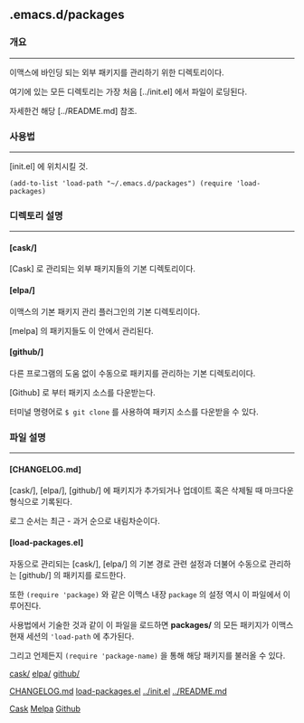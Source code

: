 ## .emacs.d/packages
### 개요
---
이맥스에 바인딩 되는 외부 패키지를 관리하기 위한 디렉토리이다.

여기에 있는 모든 디렉토리는 가장 처음 [../init.el] 에서 파일이 로딩된다.

자세한건 해당 [../README.md] 참조.

### 사용법
---
[init.el] 에 위치시킬 것.

`
(add-to-list 'load-path "~/.emacs.d/packages")
(require 'load-packages)
`

### 디렉토리 설명
---
#### [cask/]
[Cask] 로 관리되는 외부 패키지들의 기본 디렉토리이다.

#### [elpa/]
이맥스의 기본 패키지 관리 플러그인의 기본 디렉토리이다.

[melpa] 의 패키지들도 이 안에서 관리된다.

#### [github/]
다른 프로그램의 도움 없이 수동으로 패키지를 관리하는 기본 디렉토리이다.

[Github] 로 부터 패키지 소스를 다운받는다.

터미널 명령어로 `$ git clone` 를 사용하여 패키지 소스를 다운받을 수 있다.

### 파일 설명
---
#### [CHANGELOG.md]
[cask/], [elpa/], [github/] 에 패키지가 추가되거나 업데이트 혹은 삭제될 때 마크다운 형식으로 기록된다.

로그 순서는 최근 - 과거 순으로 내림차순이다.

#### [load-packages.el]
자동으로 관리되는 [cask/], [elpa/] 의 기본 경로 관련 설정과 더불어 수동으로 관리하는 [github/] 의 패키지를 로드한다.

또한 `(require 'package)` 와 같은 이맥스 내장 `package` 의 설정 역시 이 파일에서 이루어진다.

사용법에서 기술한 것과 같이 이 파일을 로드하면 **packages/** 의 모든 패키지가 이맥스 현재 세션의 `'load-path` 에 추가된다.

그리고 언제든지 `(require 'package-name)` 을 통해 해당 패키지를 불러올 수 있다.

[cask/](cask)
[elpa/](elpa)
[github/](github)

[CHANGELOG.md](CHANGELOG.md)
[load-packages.el](load-packages.el)
[../init.el](../init.el)
[../README.md](../README.md)

[Cask](https://github.com/cask/cask)
[Melpa](http://melpa.org)
[Github](http://www.github.com)
